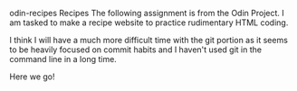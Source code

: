  odin-recipes
Recipes
The following assignment is from the Odin Project. I am tasked to make a recipe website to practice rudimentary HTML coding.

I think I will have a much more difficult time with the git portion as it seems to be heavily focused on commit habits and I haven't used git in the command line in a long time.

Here we go!
